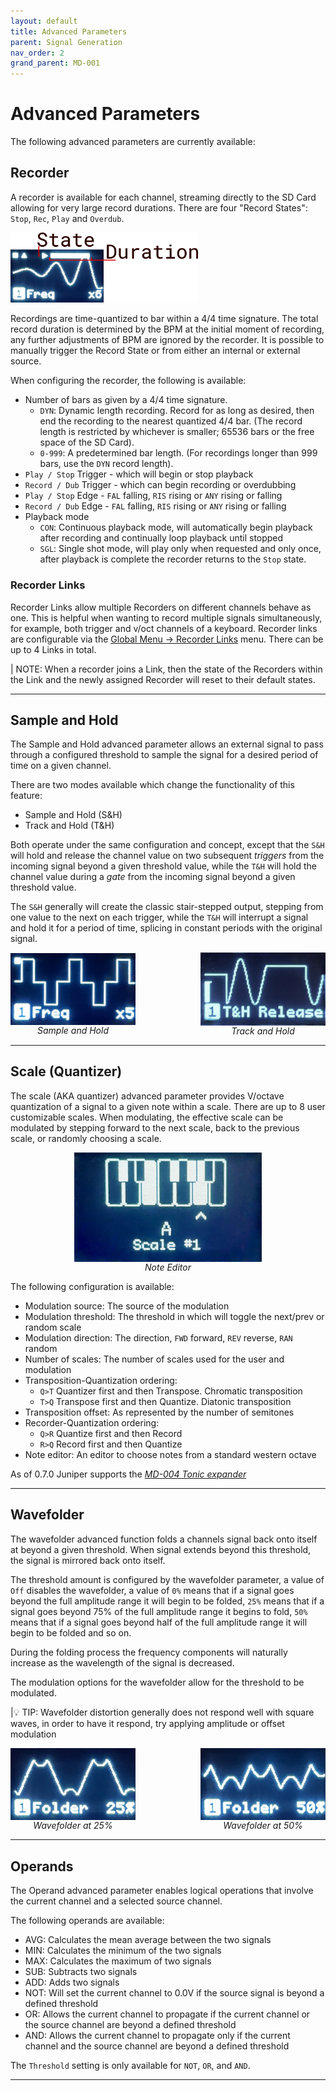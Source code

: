 ```yaml
---
layout: default
title: Advanced Parameters
parent: Signal Generation
nav_order: 2
grand_parent: MD-001
---
```


# Advanced Parameters

The following advanced parameters are currently available:

## Recorder

A recorder is available for each channel, streaming directly to the SD Card allowing for very large record durations. There are four "Record States": `Stop`, `Rec`, `Play` and `Overdub`.

<img src="/images/md001-record-diagram.png" width="300px"/>

Recordings are time-quantized to bar within a 4/4 time signature. The total record duration is determined by the BPM at the initial moment of recording, any further adjustments of BPM are ignored by the recorder. It is possible to manually trigger the Record State or from either an internal or external source.

When configuring the recorder, the following is available:

- Number of bars as given by a 4/4 time signature.
  - `DYN`: Dynamic length recording. Record for as long as desired, then end the recording to the nearest quantized 4/4 bar. (The record length is restricted by whichever is smaller; 65536 bars or the free space of the SD Card).
  - `0-999`: A predetermined bar length. (For recordings longer than 999 bars, use the `DYN` record length).
- `Play / Stop` Trigger - which will begin or stop playback
- `Record / Dub` Trigger - which can begin recording or overdubbing
- `Play / Stop` Edge - `FAL` falling, `RIS` rising or `ANY` rising or falling
- `Record / Dub` Edge - `FAL` falling, `RIS` rising or `ANY` rising or falling
- Playback mode
  - `CON`: Continuous playback mode, will automatically begin playback after recording and continually loop playback until stopped
  - `SGL`: Single shot mode, will play only when requested and only once, after playback is complete the recorder returns to the `Stop` state.

### Recorder Links

Recorder Links allow multiple Recorders on different channels behave as one. This is helpful when wanting to record multiple signals simultaneously, for example, both trigger and v/oct channels of a keyboard. Recorder links are configurable via the [Global Menu -> Recorder Links](/md001/graphic_interfaces/global_menu.html) menu. There can be up to 4 Links in total.

| NOTE: When a recorder joins a Link, then the state of the Recorders within the Link and the newly assigned Recorder will reset to their default states.

<hr />

## Sample and Hold

The Sample and Hold advanced parameter allows an external signal to pass through a configured threshold to sample the signal for a desired period of time on a given channel.

There are two modes available which change the functionality of this feature:

- Sample and Hold (S&H)
- Track and Hold (T&H)

Both operate under the same configuration and concept, except that the `S&H` will hold and release the channel value on two subsequent _triggers_ from the incoming signal beyond a given threshold value, while the `T&H` will hold the channel value during a _gate_ from the incoming signal beyond a given threshold value.

The `S&H` generally will create the classic stair-stepped output, stepping from one value to the next on each trigger, while the `T&H` will interrupt a signal and hold it for a period of time, splicing in constant periods with the original signal.

<div style="display: flex; justify-content: space-between;">
    <div style="display: flex; flex-flow: column; align-items: center; justify-content: center;">
        <img src="/images/sample_hold.jpeg" width="200px" />
        <span style="font-style: italic">Sample and Hold</span>
    </div>
    <div style="display: flex; flex-flow: column; align-items: center; justify-content: center;">
        <img src="/images/track_hold.jpeg" width="200px" />
        <span style="font-style: italic">Track and Hold</span>
    </div>
</div>

<hr />

## Scale (Quantizer)

The scale (AKA quantizer) advanced parameter provides V/octave quantization of a signal to a given note within a scale. There are up to 8 user customizable scales. When modulating, the effective scale can be modulated by stepping forward to the next scale, back to the previous scale, or randomly choosing a scale.

<div style="display: flex; justify-content: center;">
    <div style="display: flex; flex-flow: column; align-items: center; justify-content: center;">
      <img src="/images/quantizer_keyboard.jpeg" width="300px"/>
        <span style="font-style: italic">Note Editor</span>
    </div>
</div>

The following configuration is available:

- Modulation source: The source of the modulation
- Modulation threshold: The threshold in which will toggle the next/prev or random scale
- Modulation direction: The direction, `FWD` forward, `REV` reverse, `RAN` random
- Number of scales: The number of scales used for the user and modulation
- Transposition-Quantization ordering:
  - `Q>T` Quantizer first and then Transpose. Chromatic transposition
  - `T>Q` Transpose first and then Quantize. Diatonic transposition
- Transposition offset: As represented by the number of semitones
- Recorder-Quantization ordering:
  - `Q>R` Quantize first and then Record
  - `R>Q` Record first and then Quantize
- Note editor: An editor to choose notes from a standard western octave

As of 0.7.0 Juniper supports the [_MD-004 Tonic expander_](/md004/index.html)

<hr />

## Wavefolder

The wavefolder advanced function folds a channels signal back onto itself at beyond a given threshold. When signal extends beyond this threshold, the signal is mirrored back onto itself.

The threshold amount is configured by the wavefolder parameter, a value of `Off` disables the wavefolder, a value of `0%` means that if a signal goes beyond the full amplitude range it will begin to be folded, `25%` means that if a signal goes beyond 75% of the full amplitude range it begins to fold, `50%` means that if a signal goes beyond half of the full amplitude range it will begin to be folded and so on.

During the folding process the frequency components will naturally increase as the wavelength of the signal is decreased.

The modulation options for the wavefolder allow for the threshold to be modulated.

|💡 TIP: Wavefolder distortion generally does not respond well with square waves, in order to have it respond, try applying amplitude or offset modulation

<div style="display: flex; justify-content: space-between;">
    <div style="display: flex; flex-flow: column; align-items: center; justify-content: center;">
        <img src="/images/wavefolder_25.jpeg" width="200px" />
        <span style="font-style: italic">Wavefolder at 25%</span>
    </div>
    <div style="display: flex; flex-flow: column; align-items: center; justify-content: center;">
        <img src="/images/wavefolder_50.jpeg" width="200px" />
        <span style="font-style: italic">Wavefolder at 50%</span>
    </div>
</div>

<hr />

## Operands

The Operand advanced parameter enables logical operations that involve the current channel and a selected source channel.

The following operands are available:

- AVG: Calculates the mean average between the two signals
- MIN: Calculates the minimum of the two signals
- MAX: Calculates the maximum of two signals
- SUB: Subtracts two signals
- ADD: Adds two signals
- NOT: Will set the current channel to 0.0V if the source signal is beyond a defined threshold
- OR: Allows the current channel to propagate if the current channel or the source channel are beyond a defined threshold
- AND: Allows the current channel to propagate only if the current channel and the source channel are beyond a defined threshold

The `Threshold` setting is only available for `NOT`, `OR`, and `AND`.

<hr />
